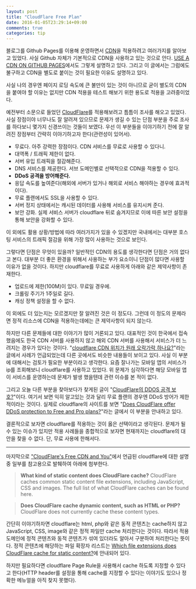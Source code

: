 ```yaml
---
layout: post
title: "CloudFlare Free Plan"
date: 2016-01-05T23:29:14+09:00
comments: true
categories: tip
---
```

블로그를 Github Pages를 이용해 운영하면서 [CDN](https://ko.wikipedia.org/wiki/%EC%BD%98%ED%85%90%EC%B8%A0_%EC%A0%84%EC%86%A1_%EB%84%A4%ED%8A%B8%EC%9B%8C%ED%81%AC)을 적용하려고 여러가지를 알아보고 있었다. 사실 Github 자체가 기본적으로 CDN을 사용하고 있는 것으로 안다. [USE A CDN ON GITHUB PAGES](https://helloanselm.com/2013/use-a-cdn-on-github-pages/)에서도 그렇게 설명하고 있다. 그리고 이 글에서는 그럼에도 불구하고 CDN을 별도로 붙이는 것이 필요한 이유도 설명하고 있다.

사실 나의 경우엔 페이지 로딩 속도에 큰 불만이 있는 것이 아니므로 굳이 별도의 CDN을 붙여야 할 이유는 없지만 CDN 적용을 테스트 해보기 위한 용도로 적용을 고려중이었다.

예전부터 소문으로 들었던 [CloudFlare](https://www.cloudflare.com/)를 적용해보려고 틈틈이 조사를 해오고 있었다. 사실 장점이야 너무나도 잘 알려져 있으므로 문제가 생길 수 있는 단점 부분을 주로 조사를 하다보니 몇가지 신경쓰이는 것들이 보였다. 우선 이 부분들을 이야기하기 전에 잘 알려진 장점부터 간략히 이야기하고자 한다(관련성이 있어서).

* 무료다. 아주 강력한 장점이다. CDN 서비스를 무료로 사용할 수 있다니.
* 대역폭 / 트래픽 제한이 없다.
* 서버 유입 트래픽을 절감해준다.
* DNS 서비스를 제공한다. 서브 도메인별로 선택적으로 CDN을 적용할 수 있다.
* **DDoS 공격을 방어해준다.**
* 응답 속도를 높여준다(해외에 서버가 있거나 해외로 서비스 해야하는 경우에 효과적이다).
* 무료 플랜에서도 SSL을 사용할 수 있다.
* 서버 정지 상태에서는 캐시된 데이터를 사용해 서비스를 유지시켜 준다.
* 보안 강화. 실제 서비스 서버가 cloudflare 뒤로 숨겨지므로 이에 따른 보안 설정을 통해 보안을 강화할 수 있다.

이 외에도 활용 상황/방법에 따라 여러가지가 있을 수 있겠지만 국내에서는 대부분 호스팅 서비스의 트래픽 절감을 위해 가장 많이 사용하는 것으로 보인다.

그렇다면 단점은 무엇이 있을까? 일반적인 CDN의 용도를 생각한다면 단점은 거의 없다고 본다. 대부분 더 좋은 환경을 위해서 사용하는 부가 요소이니 단점이 많다면 사용할 이유가 없을 것이다. 하지만 cloudflare를 무료로 사용하게 아래와 같은 제약사항이 존재한다.

* 업로드에 제한(100M)이 있다. 무료일 경우에.
* 크롤링 주기가 1주일로 길다.
* 캐싱 정책 설정을 할 수 없다.

이 외에도 더 있는지는 모르겠지만 잘 알려진 것은 이 정도다. 그런데 이 정도의 문제라면 정적 리소스에 CDN을 적용하는데에는 큰 제약사항이 되지 않는다.

하지만 다른 문제들에 대한 이야기가 많이 거론되고 있다. 대표적인 것이 한국에서 접속했음에도 한국 CDN 서버를 사용하지 않고 해외 CDN 서버를 사용해서 서비스가 더 느려지는 경우가 있다는 것이다. "[cloudflare CDN 위치가 원래 오락가락 하나요?](https://www.xpressengine.com/qna/22994192)"라는 글에서 사례가 언급되었는데 다른 곳에서도 비슷한 내용들이 보이고 있다. 사실 이 부분에 대해서는 검토가 필요한 부분이라고 생각한다. 요즘 잘나가는 모바일 앱의 서비스가 ip를 조회해보니 cloudflare를 사용하고 있었다. 위 문제가 심각하다면 해당 모바일 앱이 서비스를 운영하는데 문제가 발생 했을텐데 관련 이슈를 본 적이 없다.

그리고 오늘 다른 부분을 찾아보다가 찾게된 글이 "[CloudFlare의 DDOS 공격 보호?](https://blog.ryush00.me/archives/121)"이다. 여기서 보면 익히 알고있는 것과 달리 무료 플랜의 경우엔 DDoS 방어가 제한적이라는 것이다. 실제로 cloudflare의 사이트를 보면 "[Does CloudFlare offer DDoS protection to Free and Pro plans?](https://support.cloudflare.com/hc/en-us/articles/200170186-Does-CloudFlare-offer-DDoS-protection-to-Free-and-Pro-plans-)"라는 글에서 이 부분을 안내하고 있다.

결론적으로 보자면 cloudflare를 적용하는 것이 옳은 선택이라고 생각된다. 문제가 될 수 있는 이슈가 있지만 적용 사례들을 종합적으로 보자면 현재까지는 cloudflare의 대안을 찾을 수 없다. 단, 무료 사용에 한해서다.

---

마지막으로 ["CloudFlare's Free CDN and You"](https://blog.cloudflare.com/cloudflares-free-cdn-and-you/)에서 언급된 cloudflare에 대한 설명 중 일부를 참고용으로 발췌하여 아래에 첨부한다.

>**What kind of static content does CloudFlare cache?**
>CloudFlare caches common static content file extensions, including JavaScript, CSS and images. The full list of what CloudFlare caches can be found here.

>**Does CloudFlare cache dynamic content, such as HTML or PHP?**
CloudFlare does not currently cache these content types.

간단히 이야기하자면 cloudflare는 html, php와 같은 동적 콘텐츠는 cache하지 않고 JavaScript, CSS, image와 같은 정적 파일만 cache 처리한다는 것이다. 따라서 적용 도메인에 정적 콘텐츠와 동적 콘텐츠가 섞여 있더라도 알아서 구분하여 처리한다는 뜻이다.
정적 콘텐츠에 해당하는 파일 확장자 리스트는 [Which file extensions does CloudFlare cache for static content?](https://support.cloudflare.com/hc/en-us/articles/200172516-What-file-extensions-does-CloudFlare-cache-for-static-content-)에 안내되어 있다.

하지만 필요하다면 cloudflare Page Rule을 사용해서 cache 하도록 지정할 수 있다고 한다(HTTP header를 설정을 통해 cache를 지정할 수 있다는 이야기도 있으나 정확한 메뉴얼을 아직 찾지 못했다).
